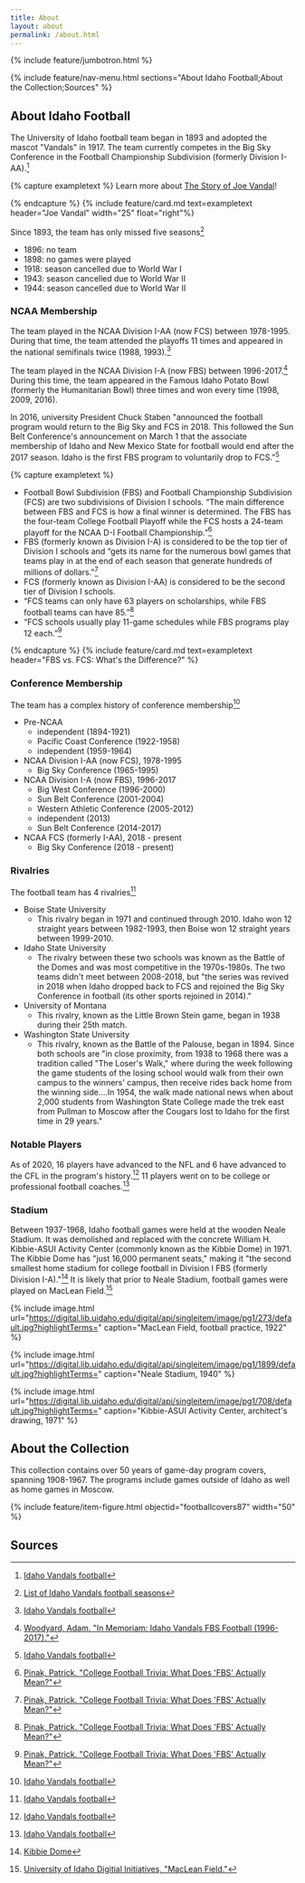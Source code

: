 ```yaml
---
title: About
layout: about
permalink: /about.html
---
```

{% include feature/jumbotron.html %} 

{% include feature/nav-menu.html sections="About Idaho Football;About the Collection;Sources" %} 

## About Idaho Football

The University of Idaho football team began in 1893 and adopted the mascot "Vandals" in 1917. The team currently competes in the Big Sky Conference in the Football Championship Subdivision (formerly Division I-AA).[^1]

{% capture exampletext %}
Learn more about [The Story of Joe Vandal](https://govandals.com/news/2011/5/24/the_story_of_joe_vandal.aspx)!

{% endcapture %}
{% include feature/card.md text=exampletext header="Joe Vandal" width="25" float="right"%}

Since 1893, the team has only missed five seasons[^2]
- 1896: no team
- 1898: no games were played
- 1918: season cancelled due to World War I
- 1943: season cancelled due to World War II
- 1944: season cancelled due to World War II

### NCAA Membership

The team played in the NCAA Division I-AA (now FCS) between 1978-1995. During that time, the team attended the playoffs 11 times and appeared in the national semifinals twice (1988, 1993).[^1]

The team played in the NCAA Division I-A (now FBS) between 1996-2017.[^3] During this time, the team appeared in the Famous Idaho Potato Bowl (formerly the Humanitarian Bowl) three times and won every time (1998, 2009, 2016).

In 2016, university President Chuck Staben "announced the football program would return to the Big Sky and FCS in 2018. This followed the Sun Belt Conference's announcement on March 1 that the associate membership of Idaho and New Mexico State for football would end after the 2017 season. Idaho is the first FBS program to voluntarily drop to FCS."[^1]

{% capture exampletext %}

- Football Bowl Subdivision (FBS) and Football Championship Subdivision (FCS) are two subdivisions of Division I schools. “The main difference between FBS and FCS is how a final winner is determined. The FBS has the four-team College Football Playoff while the FCS hosts a 24-team playoff for the NCAA D-I Football Championship.”[^FanBuzz]
- FBS (formerly known as Division I-A) is considered to be the top tier of Division I schools and “gets its name for the numerous bowl games that teams play in at the end of each season that generate hundreds of millions of dollars."[^FanBuzz]
- FCS (formerly known as Division I-AA) is considered to be the second tier of Division I schools. 
- “FCS teams can only have 63 players on scholarships, while FBS football teams can have 85.”[^FanBuzz]
- “FCS schools usually play 11-game schedules while FBS programs play 12 each.”[^FanBuzz]

{% endcapture %}
{% include feature/card.md text=exampletext header="FBS vs. FCS: What's the Difference?" %}

### Conference Membership

The team has a complex history of conference membership[^1]
- Pre-NCAA
    - independent (1894-1921)
    - Pacific Coast Conference (1922-1958)
    - independent (1959-1964)
- NCAA Division I-AA (now FCS), 1978-1995
    - Big Sky Conference (1965-1995)
- NCAA Division I-A (now FBS), 1996-2017
    - Big West Conference (1996-2000)
    - Sun Belt Conference (2001-2004)
    - Western Athletic Conference (2005-2012)
    - independent (2013)
    - Sun Belt Conference (2014-2017)
- NCAA FCS (formerly I-AA), 2018 - present
    - Big Sky Conference (2018 - present)

### Rivalries

The football team has 4 rivalries[^1]
- Boise State University
    - This rivalry began in 1971 and continued through 2010. Idaho won 12 straight years between 1982-1993, then Boise won 12 straight years between 1999-2010.
- Idaho State University
    - The rivalry between these two schools was known as the Battle of the Domes and was most competitive in the 1970s-1980s. The two teams didn't meet between 2008-2018, but "the series was revived in 2018 when Idaho dropped back to FCS and rejoined the Big Sky Conference in football (its other sports rejoined in 2014)."
- University of Montana
    - This rivalry, known as the Little Brown Stein game, began in 1938 during their 25th match. 
- Washington State University
    - This rivalry, known as the Battle of the Palouse, began in 1894. Since both schools are "in close proximity, from 1938 to 1968 there was a tradition called "The Loser's Walk," where during the week following the game students of the losing school would walk from their own campus to the winners' campus, then receive rides back home from the winning side....In 1954, the walk made national news when about 2,000 students from Washington State College made the trek east from Pullman to Moscow after the Cougars lost to Idaho for the first time in 29 years."

### Notable Players

As of 2020, 16 players have advanced to the NFL and 6 have advanced to the CFL in the program's history.[^1] 11 players went on to be college or professional football coaches.[^1]

### Stadium

Between 1937-1968, Idaho football games were held at the wooden Neale Stadium. It was demolished and replaced with the concrete William H. Kibbie-ASUI Activity Center (commonly known as the Kibbie Dome) in 1971. The Kibbie Dome has "just 16,000 permanent seats," making it "the second smallest home stadium for college football in Division I FBS (formerly Division I-A)."[^4] It is likely that prior to Neale Stadium, football games were played on MacLean Field.[^5]

{% include image.html url="https://digital.lib.uidaho.edu/digital/api/singleitem/image/pg1/273/default.jpg?highlightTerms=" caption="MacLean Field, football practice, 1922" %}<!--- https://digital.lib.uidaho.edu/digital/collection/pg1/id/273 --->

{% include image.html url="https://digital.lib.uidaho.edu/digital/api/singleitem/image/pg1/1899/default.jpg?highlightTerms=" caption="Neale Stadium, 1940" %}<!--- https://digital.lib.uidaho.edu/digital/collection/pg1/id/1899 --->

{% include image.html url="https://digital.lib.uidaho.edu/digital/api/singleitem/image/pg1/708/default.jpg?highlightTerms=" caption="Kibbie-ASUI Activity Center, architect's drawing, 1971" %}<!--- https://digital.lib.uidaho.edu/digital/collection/pg1/id/708 --->

## About the Collection

This collection contains over 50 years of game-day program covers, spanning 1908-1967. The programs include games outside of Idaho as well as home games in Moscow.

{% include feature/item-figure.html objectid="footballcovers87" width="50" %}


[^1]: [Idaho Vandals football](https://en.wikipedia.org/wiki/Idaho_Vandals_football)
[^2]: [List of Idaho Vandals football seasons](https://en.wikipedia.org/wiki/List_of_Idaho_Vandals_football_seasons)
[^3]: [Woodyard, Adam. "In Memoriam: Idaho Vandals FBS Football (1996-2017)."](https://www.underdogdynasty.com/2017/12/10/16718212/in-memoriam-idaho-vandals-fbs-football-history-1996-2017-wac-sun-belt-fcs-big-sky-paul-petrino)
[^4]: [Kibbie Dome](https://en.wikipedia.org/wiki/Kibbie_Dome)
[^5]: [University of Idaho Digitial Initiatives, "MacLean Field."](https://digital.lib.uidaho.edu/digital/search/searchterm/maclean%20field)
[^FanBuzz]: [Pinak, Patrick. "College Football Trivia: What Does 'FBS' Actually Mean?"](https://fanbuzz.com/college-football/what-does-fbs-stand-for/)

## Sources

